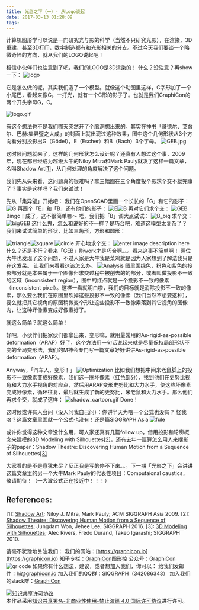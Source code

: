 ```yaml
---
title: 光影之下（一）- 从Logo谈起
date: 2017-03-13 01:28:09
tags:
---
```

计算机图形学可以说是一门研究光与影的科学（当然不只研究光影），在渲染，3D重建，甚至3D打印，数字制造都有和光影相关的分支。不过今天我们要谈一个略微奇怪的方向，就从我们的LOGO说起吧！
<!--more-->
相信小伙伴们也注意到了吧，我们的LOGO是3D渲染的！
什么？没注意？再show一下：
![logo](https://ooo.0o0.ooo/2017/03/13/58c5e9d32d311.png)

它是怎么做的呢，其实我们造了一个模型。就像这个动图里这样，C字形加了一个小尾巴，看起来像G。一打光，就有一个C形的影子了。也就是我们GraphiCon的两个开头字母G，C。

![logo.gif](https://ooo.0o0.ooo/2017/03/10/58c298ad8760d.gif)

有这个想法也不是我们哪天突然开了个脑洞想出来的。其实在神书「哥德尔、艾舍尔、巴赫:集异璧之大成」的封面上就出现过这种效果，图中这个几何形状从3个方向看分别投影出G（Gödel），E（Escher）和B（Bach）3个字母。
![GEB.jpg](https://ooo.0o0.ooo/2017/03/14/58c6ef95c06ac.jpg)

这时候问题就来了，这样的几何形状怎么设计呢？还真有人想过这个事，2009年，现在都已经成为超级大牛的Niloy Mitra和Mark Pauly就发了这样一篇文章，名叫Shadow Art[[1]](#references)，从几何处理的角度解决了这个问题。

我们先从头来看，这问题真的很难吗？拿三幅图在三个角度投个影求个交不就完事了？事实是这样吗？我们来试试！

先从「集异璧」开始吧：
我们在OpenSCAD里画一个长长的「G」和它的影子：
![G](https://i.imgur.com/yubQ8LQ.png)
再画个「E」和「B」还有他们的影子：
![E](https://i.imgur.com/pA2LL96.png)![B](https://i.imgur.com/pdNMF82.png)
再对它们求个交：
![GEB](https://i.imgur.com/VXQCjuK.png)
Bingo！成了，这不很简单嘛～
唔，我们把「B」调大点试试：
![B_big](https://i.imgur.com/ZnrJwai.png)
求个交：
![bigGEB](https://i.imgur.com/MAbl3Fk.png)
这什么鬼，怎么和说好的不一样？是巧合吧，难道这模型太复杂了？
我们来试试简单的形状，比如三角形，方形和圆形：

![triangle](https://i.imgur.com/bN8pqLY.png)![square](https://i.imgur.com/0GR7Pk4.png)
![circle](https://i.imgur.com/6NdKLOj.png)
开心地求个交：
![enter image description here](https://i.imgur.com/uO4NYuK.png)
什么？还是不行？看来「GEB」能work才是巧合啊。。。看来这事不简单啊！
两位大牛也发现了这个问题，不过人家是大牛我是菜鸡就是因为人家想到了解法我只是在这发呆。
让我们来看看这该怎么办。
![Analysis](https://i.imgur.com/ABlkDSh.png)
图里面绿色，粉色和紫色的投影部分就是本来属于一个图像但求交过程中被削去的的部分，或者叫做投影不一致的区域（inconsistent region），图中的红点就是一个投影不一致的像素（inconsistent pixel）。这样一看就明白啦，我们的目标就是消除投影不一致的像素，那么要么我们在原图里砍掉这些投影不一致的像素（我们当然不想要这种），要么就把其它视角的原图稍微变个形让这些投影不一致像素落到其它视角的图像内，让这种坏像素变成好像素好了。


就这么简单？就这么简单！


好吧，小伙伴们把家伙们都拿出来，变形嘛，就用最常用的As-rigid-as-possible deformation（ARAP）好了，这个方法用一句话说起来就是尽量保持局部形状不变的全局变形法，我们的M神会专门写一篇文章好好讲讲As-rigid-as-possible deformation（ARAP）。

Anyway，「汽车人，变形！」
![Optimization](https://i.imgur.com/fAhb1rL.png)
比如我们想把中间米老鼠脚上的投影不一致像素变成好像素，我们选一圈坏像素（红色部分），找到他们在史努比视角和大力水手视角的对应点，然后用ARAP变形史努比和大力水手，使这些坏像素变成好像素，循环往复，最后就生成了新的史努比，米老鼠和大力水手。那么他们再求个交，就成了这样：
![shadow_cartoon.gif](https://ooo.0o0.ooo/2017/03/14/58c7440edff04.gif)
Done！

这时候或许有人会问（没人问我自己问）：你讲半天为啥一个公式也没有？
怪我咯？这篇文章里面就一个公式也没有！还是篇SIGGRAPH Asia
![fule](https://i.imgur.com/iPN4p8E.jpg)

或许你觉得这种文章没什么用，可人家还真有几篇follow up，借用投影和轮廓概念来建模的3D Modeling with Silhouettes[[2]](#references)，还有去年一篇算怎么用人来摆影子的paper：Shadow Theatre: Discovering Human Motion from a Sequence of Silhouettes[[3]](#references)

大家看的是不是意犹未尽？反正我是写的停不下来。。。下一期「光影之下」会讲讲这篇文章里的另一个大牛Mark Pauly的代表性项目：Computaional caustics，敬请期待！（一大波公式正在接近中！！！）
## References:
[1]: [Shadow Art](http://vecg.cs.ucl.ac.uk/Projects/SmartGeometry/shadowArt/shadowArt_sigA_09.html); Niloy J. Mitra, Mark Pauly; ACM SIGGRAPH Asia 2009.
[2]: [Shadow Theatre: Discovering Human Motion from a Sequence of Silhouettes](http://mrl.snu.ac.kr/research/ProjectShadowTheatre/ShadowTheatre.htm); Jungdam Won, Jehee Lee; SIGGRAPH 2016.
[3]: [3D Modeling with Silhouettes](http://www.alecrivers.com/3dmodelingwithsilhouettes/); Alec Rivers, Frédo Durand, Takeo Igarashi; SIGGRAPH 2010.

请毫不犹豫地关注我们：
我们的网站：[https://graphicon.io](https://graphicon.io)
知乎专栏：[GraphiCon图形控](https://zhuanlan.zhihu.com/graphicon)
公众号：GraphiCon
![qr code](https://ooo.0o0.ooo/2017/03/12/58c52755a9463.jpg)
如果你有什么想法，建议，或者想加入我们，你可以：
给我们发邮件：[hi@graphicon.io](mailto:hi@graphicon.io)
加入我们的QQ群：SIQGRAPH（342086343）
加入我们的slack群：[GraphiCon](https://graphicon.slack.com/)

<a rel="license" href="http://creativecommons.org/licenses/by-nc-nd/4.0/"><img alt="知识共享许可协议" style="border-width:0" src="https://i.creativecommons.org/l/by-nc-nd/4.0/88x31.png" /></a><br />本作品采用<a rel="license" href="http://creativecommons.org/licenses/by-nc-nd/4.0/">知识共享署名-非商业性使用-禁止演绎 4.0 国际许可协议</a>进行许可。
